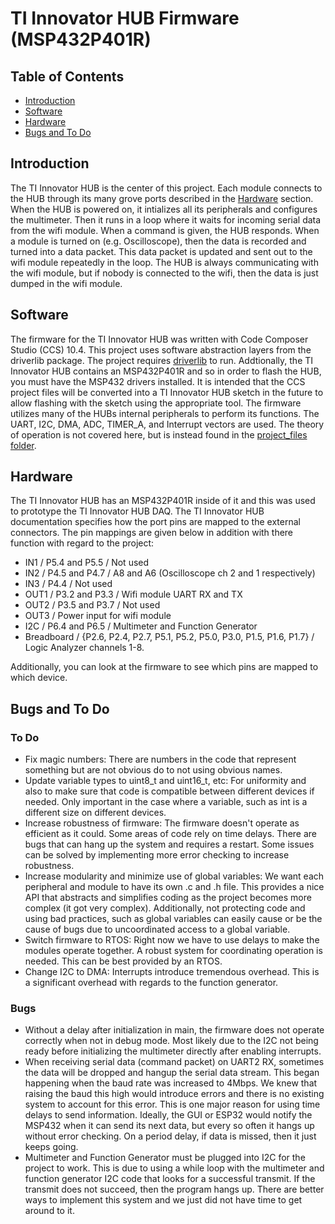 
# TI Innovator HUB Firmware (MSP432P401R)


## Table of Contents

* [Introduction](#introduction)
* [Software](#software)
* [Hardware](#hardware)
* [Bugs and To Do](#bugs-and-to-do)

## Introduction


The TI Innovator HUB is the center of this project. Each module connects to the HUB through its many grove ports described in the [Hardware](#hardware) section. When the HUB is powered on, it intializes all its peripherals and configures the multimeter. Then it runs in a loop where it waits for incoming serial data from the wifi module. When a command is given, the HUB responds. When a module is turned on (e.g. Oscilloscope), then the data is recorded and turned into a data packet. This data packet is updated and sent out to the wifi module repeatedly in the loop. The HUB is always communicating with the wifi module, but if nobody is connected to the wifi, then the data is just dumped in the wifi module.

## Software

The firmware for the TI Innovator HUB was written with Code Composer Studio (CCS) 10.4. This project uses software abstraction layers from the driverlib package. The project requires [driverlib](https://www.ti.com/tool/MSPDRIVERLIB) to run. Addtionally, the TI Innovator HUB contains an MSP432P401R and so in order to flash the HUB, you must have the MSP432 drivers installed.
It is intended that the CCS project files will be converted into a TI Innovator HUB sketch in the future to allow flashing with the sketch using the appropriate tool. The firmware utilizes many of the HUBs internal peripherals to perform its functions. The UART, I2C, DMA, ADC, TIMER_A, and Interrupt vectors are used. The theory of operation is not covered here, but is instead found in the [project_files folder](https://github.com/thomasrrgsd/ti_hub_daq/tree/main/project_files).

## Hardware

The TI Innovator HUB has an MSP432P401R inside of it and this was used to prototype the TI Innovator HUB DAQ. The TI Innovator HUB documentation specifies how the port pins are mapped to the external connectors. The pin mappings are given below in addition with there function with regard to the project:
- IN1 / P5.4 and P5.5 / Not used
- IN2 / P4.5 and P4.7 / A8 and A6 (Oscilloscope ch 2 and 1 respectively)
- IN3 / P4.4 / Not used
- OUT1 / P3.2 and P3.3 / Wifi module UART RX and TX
- OUT2 / P3.5 and P3.7 / Not used
- OUT3 / Power input for wifi module
- I2C / P6.4 and P6.5 / Multimeter and Function Generator
- Breadboard / {P2.6, P2.4, P2.7, P5.1, P5.2, P5.0, P3.0, P1.5, P1.6, P1.7} / Logic Analyzer channels 1-8.

Additionally, you can look at the firmware to see which pins are mapped to which device.

## Bugs and To Do

### To Do
- Fix magic numbers: There are numbers in the code that represent something but are not obvious do to not using obvious names.
- Update variable types to uint8_t and uint16_t, etc: For uniformity and also to make sure that code is compatible between different devices if needed. Only important in the case where a variable, such as int is a different size on different devices.
- Increase robustness of firmware: The firmware doesn't operate as efficient as it could. Some areas of code rely on time delays. There are bugs that can hang up the system and requires a restart. Some issues can be solved by implementing more error checking to increase robustness.
- Increase modularity and minimize use of global variables: We want each peripheral and module to have its own .c and .h file. This provides a nice API that abstracts and simplifies coding as the project becomes more complex (it got very complex). Additionally, not protecting code and using bad practices, such as global variables can easily cause or be the cause of bugs due to uncoordinated access to a global variable.
- Switch firmware to RTOS: Right now we have to use delays to make the modules operate together. A robust system for coordinating operation is needed. This can be best provided by an RTOS.
- Change I2C to DMA: Interrupts introduce tremendous overhead. This is a significant overhead with regards to the function generator.

### Bugs

- Without a delay after initialization in main, the firmware does not operate correctly when not in debug mode. Most likely due to the I2C not being ready before initializing the multimeter directly after enabling interrupts.
- When receiving serial data (command packet) on UART2 RX, sometimes the data will be dropped and hangup the serial data stream. This began happening when the baud rate was increased to 4Mbps. We knew that raising the baud this high would introduce errors and there is no existing system to account for this error. This is one major reason for using time delays to send information. Ideally, the GUI or ESP32 would notify the MSP432 when it can send its next data, but every so often it hangs up without error checking. On a period delay, if data is missed, then it just keeps going.
- Multimeter and Function Generator must be plugged into I2C for the project to work. This is due to using a while loop with the multimeter and function generator I2C code that looks for a successful transmit. If the transmit does not succeed, then the program hangs up. There are better ways to implement this system and we just did not have time to get around to it.
